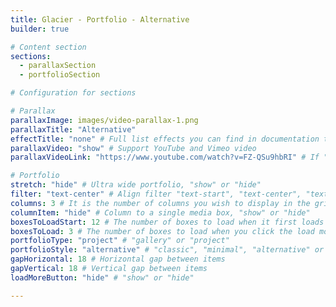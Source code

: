 ```yaml
---
title: Glacier - Portfolio - Alternative
builder: true

# Content section
sections:
  - parallaxSection
  - portfolioSection

# Configuration for sections

# Parallax
parallaxImage: images/video-parallax-1.png
parallaxTitle: "Alternative"
effectTitle: "none" # Full list effects you can find in documentation theme
parallaxVideo: "show" # Support YouTube and Vimeo video 
parallaxVideoLink: "https://www.youtube.com/watch?v=FZ-QSu9hbRI" # If "parallaxVideo" is "show"

# Portfolio
stretch: "hide" # Ultra wide portfolio, "show" or "hide"
filter: "text-center" # Align filter "text-start", "text-center", "text-end" or "d-none"
columns: 3 # It is the number of columns you wish to display in the grid
columnItem: "hide" # Column to a single media box, "show" or "hide"
boxesToLoadStart: 12 # The number of boxes to load when it first loads the grid
boxesToLoad: 3 # The number of boxes to load when you click the load more button 
portfolioType: "project" # "gallery" or "project"
portfolioStyle: "alternative" # "classic", "minimal", "alternative" or "creative"
gapHorizontal: 18 # Horizontal gap between items
gapVertical: 18 # Vertical gap between items
loadMoreButton: "hide" # "show" or "hide"

---
```


